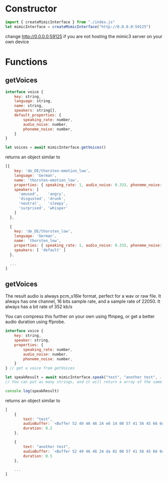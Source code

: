 # Constructor

```js
import { createMimicInterface } from "./index.js"
let mimicInterface = createMimicInterface("http://0.0.0.0:59125")
```

change http://0.0.0.0:59125 if you are not hosting the 
mimic3 server on your own device

# Functions

## getVoices

```js
interface voice {
    key: string,
    language: string,
    name: string,
    speakers: string[],
    default_properties: {
        speaking_rate: number,
        audio_noise: number,
        phoneme_noise: number,
    }
}

let voices = await mimicInterface.getVoices()
```

returns an object similar to

```js
[{
    key: 'de_DE/thorsten-emotion_low',
    language: 'German',
    name: 'thorsten-emotion_low',
    properties: { speaking_rate: 1, audio_noise: 0.333, phoneme_noise: 0.333 },
    speakers: [
      'amused',    'angry',
      'disgusted', 'drunk',
      'neutral',   'sleepy',
      'surprised', 'whisper'
    ]
  },
  
  {
    key: 'de_DE/thorsten_low',
    language: 'German',
    name: 'thorsten_low',
    properties: { speaking_rate: 1, audio_noise: 0.333, phoneme_noise: 0.333 },
    speakers: [ 'default' ]
  },

  ...
]
```

## getVoices

The result audio is always pcm_s16le format, perfect for a wav or raw file.
It always has one channel, 16 bits sample rate, and a sample rate of 22050.
It always has a bit rate of 352 kb/s

You can compress this further on your own using ffmpeg, or get a better
audio duration using ffprobe.

```js
interface voice {
    key: string,
    speaker: string,
    properties: {
        speaking_rate: number,
        audio_noise: number,
        phoneme_noise: number,
    }
} // get a voice from getVoices

let speakResult = await mimicInterface.speak("test", "another test", ..., voice) 
// You can put as many strings, and it will return a array of the same size.

console.log(speakResult)
```

returns an object similar to

```js
[
    {
        text: "test",
        audioBuffer: `<Buffer 52 49 46 46 24 e6 14 00 57 41 56 45 66 6d 74 20 10 00 00 00 01 00 01 00 22 56 00 00 44 ac 00 00 02 00 10 00 64 61 74 61 00 e6 14 00 d0 ff e2 ff e0 ff ... 136959 more bytes>`,
        duration: 0.2
    },

    {
        text: "another test",
        audioBuffer: `<Buffer 52 49 46 46 24 da 01 00 57 41 56 45 66 6d 74 20 10 00 00 00 01 00 01 00 22 56 00 00 44 ac 00 00 02 00 10 00 64 61 74 61 00 da 01 00 16 ff 31 ff 38 ff ... 121338 more bytes>`,
        duration: 0.5
    },

    ...
]
```